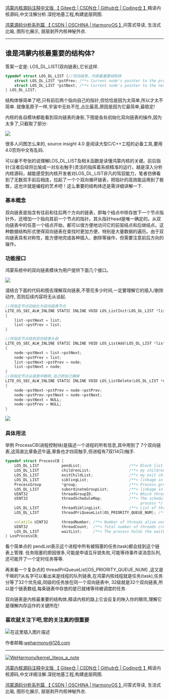 [鸿蒙内核源码注释中文版 【 Gitee仓 ](https://gitee.com/weharmony/kernel_liteos_a_note)|[ CSDN仓 ](https://codechina.csdn.net/kuangyufei/kernel_liteos_a_note)|[ Github仓 ](https://github.com/kuangyufei/kernel_liteos_a_note)|[ Coding仓 】](https://weharmony.coding.net/public/harmony/kernel_liteos_a_note/git/files)精读内核源码,中文注解分析.深挖地基工程,构建底层网图.

[鸿蒙源码分析系列篇 【 CSDN ](https://blog.csdn.net/kuangyufei/article/details/108727970)[| OSCHINA ](https://my.oschina.net/u/3751245/blog/4626852)[| HarmonyOS 】](https://weharmony.github.io/)问答式导读, 生活式比喻, 图形化展示, 层层剥开内核神秘外衣.

---

## 谁是鸿蒙内核最重要的结构体? 

答案一定是: LOS\_DL\_LIST(双向链表),它长这样.

```cpp
typedef struct LOS_DL_LIST {//双向链表，内核最重要结构体
    struct LOS_DL_LIST *pstPrev; /**< Current node's pointer to the previous node *///前驱节点(左手)
    struct LOS_DL_LIST *pstNext; /**< Current node's pointer to the next node *///后继节点(右手)
} LOS_DL_LIST;
```

结构体够简单了吧,只有前后两个指向自己的指针,但恰恰是因为太简单,所以才太不简单. 就像氢原子一样,宇宙中无处不在,占比最高,原因是因为它最简单,最稳定!

内核的各自模块都能看到双向链表的身影,下图是各处初始化双向链表的操作,因为太多了,只截取了部分:

![](https://img-blog.csdnimg.cn/20200917171547946.png?x-oss-process=image/watermark,type_ZmFuZ3poZW5naGVpdGk,shadow_10,text_aHR0cHM6Ly9ibG9nLmNzZG4ubmV0L2t1YW5neXVmZWk=,size_16,color_FFFFFF,t_70)

很多人问图怎么来的, source insight 4.0 是阅读大型C/C++工程的必备工具,要用4.0否则中文有乱码.

可以豪不夸张的说理解LOS\_DL\_LIST及相关函数是读懂鸿蒙内核的关键。前后指针(注者后续将比喻成一对左右触手)灵活的指挥着系统精准的运行，越是深入分析内核源码，越能感受到内核开发者对LOS\_DL\_LIST非凡的驾驭能力，笔者仿佛看到了无数双手前后相连，拉起了一个个双向循环链表，把指针的高效能运用到了极致，这也许就是编程的艺术吧！这么重要的结构体还是需详细讲解一下.

### 基本概念

双向链表是指含有往前和往后两个方向的链表，即每个结点中除存放下一个节点指针外，还增加一个指向其前一个节点的指针。其头指针head是唯一确定的。从双向链表中的任意一个结点开始，都可以很方便地访问它的前驱结点和后继结点，这种数据结构形式使得双向链表在查找时更加方便，特别是大量数据的遍历。由于双向链表具有对称性，能方便地完成各种插入、删除等操作，但需要注意前后方向的操作。

### 功能接口

鸿蒙系统中的双向链表模块为用户提供下面几个接口。

![](https://img-blog.csdnimg.cn/img_convert/2991b499e4191cb7fdd733f10e13ae05.png)

请结合下面的代码和图去理解双向链表,不管花多少时间,一定要理解它的插入/删除动作, 否则后续内容将无从谈起. 

```cpp
//将指定节点初始化为双向链表节点
LITE_OS_SEC_ALW_INLINE STATIC INLINE VOID LOS_ListInit(LOS_DL_LIST *list)
{
    list->pstNext = list;
    list->pstPrev = list;
}

//将指定节点挂到双向链表头部
LITE_OS_SEC_ALW_INLINE STATIC INLINE VOID LOS_ListAdd(LOS_DL_LIST *list, LOS_DL_LIST *node)
{
    node->pstNext = list->pstNext;
    node->pstPrev = list;
    list->pstNext->pstPrev = node;
    list->pstNext = node;
}
//将指定节点从链表中删除,自己把自己摘掉
LITE_OS_SEC_ALW_INLINE STATIC INLINE VOID LOS_ListDelete(LOS_DL_LIST *node)
{
    node->pstNext->pstPrev = node->pstPrev;
    node->pstPrev->pstNext = node->pstNext;
    node->pstNext = NULL;
    node->pstPrev = NULL;
}
```

![](https://img-blog.csdnimg.cn/20210108142534112.jpg?x-oss-process=image/watermark,type_ZmFuZ3poZW5naGVpdGk,shadow_10,text_aHR0cHM6Ly9ibG9nLmNzZG4ubmV0L2t1YW5neXVmZWk=,size_16,color_FFFFFF,t_70)​

### 具体用法

举例 ProcessCB(进程控制块)是描述一个进程的所有信息,其中用到了 7个双向链表,这简直比章鱼还牛逼,章鱼也才四双触手,但进程有7双(14只)触手.

```cpp
typedef struct ProcessCB {
    LOS_DL_LIST          pendList;                     /**< Block list to which the process belongs */ //进程所属的阻塞列表,如果因拿锁失败,就由此节点挂到等锁链表上
    LOS_DL_LIST          childrenList;                 /**< my children process list */	//孩子进程都挂到这里,形成双循环链表
    LOS_DL_LIST          exitChildList;                /**< my exit children process list */	//那些要退出孩子进程挂到这里，白发人送黑发人。
    LOS_DL_LIST          siblingList;                  /**< linkage in my parent's children list */ //兄弟进程链表, 56个民族是一家,来自同一个父进程.
    ProcessGroup         *group;                       /**< Process group to which a process belongs */ //所属进程组
    LOS_DL_LIST          subordinateGroupList;         /**< linkage in my group list */ //进程是组长时,有哪些组员进程
    UINT32               threadGroupID;                /**< Which thread group , is the main thread ID of the process */ //哪个线程组是进程的主线程ID
    UINT32               threadScheduleMap;            /**< The scheduling bitmap table for the thread group of the
                                                            process */ //进程的各线程调度位图
    LOS_DL_LIST          threadSiblingList;            /**< List of threads under this process *///进程的线程(任务)列表
    LOS_DL_LIST          threadPriQueueList[OS_PRIORITY_QUEUE_NUM]; /**< The process's thread group schedules the
                                                                         priority hash table */	//进程的线程组调度优先级哈希表
    volatile UINT32      threadNumber; /**< Number of threads alive under this process */	//此进程下的活动线程数
    UINT32               threadCount;  /**< Total number of threads created under this process */	//在此进程下创建的线程总数
    LOS_DL_LIST          waitList;     /**< The process holds the waitLits to support wait/waitpid *///进程持有等待链表以支持wait/waitpid
} LosProcessCB;
```

看个简单点的 pendList表示这个进程中所有被阻塞的任务(task)都会挂到这个链表上管理. 任务阻塞的原因很多,可能是申请互斥锁失败,可能等待事件读消息队列,还可能开了一个定时任务等等.

再来看一个复杂点的 threadPriQueueList\[OS\_PRIORITY\_QUEUE_NUM\] ,这又是干嘛的?从名字可以看出来是线程的队列链表,在鸿蒙内核线程就是任务(task),任务分等了32个优先级,同级的任务放在同一个双向链表中, 32级就是32个双向链表,所以是个链表数组,每条链表中存放的是已就绪等待被调度的任务.

双向链表是内核最重要的结构体,精读内核的路上它会反复的映入你的眼帘,理解它是理解内存运作的关键所在!

### **喜欢就关注下吧,您的关注真的很重要**

![在这里插入图片描述](https://gitee.com/weharmony/kernel_liteos_a_note/raw/master/zzz/pic/other/wxcode.png)

作者邮箱:weharmony@126.com

---

[![WeHarmony/kernel_liteos_a_note](https://gitee.com/weharmony/kernel_liteos_a_note/widgets/widget_card.svg?colors=4183c4,ffffff,ffffff,e3e9ed,666666,9b9b9b)](https://gitee.com/weharmony/kernel_liteos_a_note)

[鸿蒙内核源码注释中文版 【 Gitee仓 ](https://gitee.com/weharmony/kernel_liteos_a_note)|[ CSDN仓 ](https://codechina.csdn.net/kuangyufei/kernel_liteos_a_note)|[ Github仓 ](https://github.com/kuangyufei/kernel_liteos_a_note)|[ Coding仓 】](https://weharmony.coding.net/public/harmony/kernel_liteos_a_note/git/files)精读内核源码,中文详细注解.深挖地基工程,构建底层网图.

[鸿蒙源码分析系列篇 【 CSDN ](https://blog.csdn.net/kuangyufei/article/details/108727970)[| OSCHINA ](https://my.oschina.net/u/3751245/blog/4626852)[| HarmonyOS 】](https://weharmony.github.io/)问答式导读, 生活式比喻, 图形化展示, 层层剥开内核神秘外衣.
